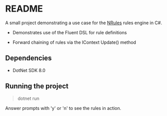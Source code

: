 # README

A small project demonstrating a use case for the [NRules](https://nrules.net) rules engine in C#.

- Demonstrates use of the Fluent DSL for rule definitions

- Forward chaining of rules via the IContext Update() method

## Dependencies

- DotNet SDK 8.0

## Running the project

> dotnet run

Answer prompts with 'y' or 'n' to see the rules in action.




